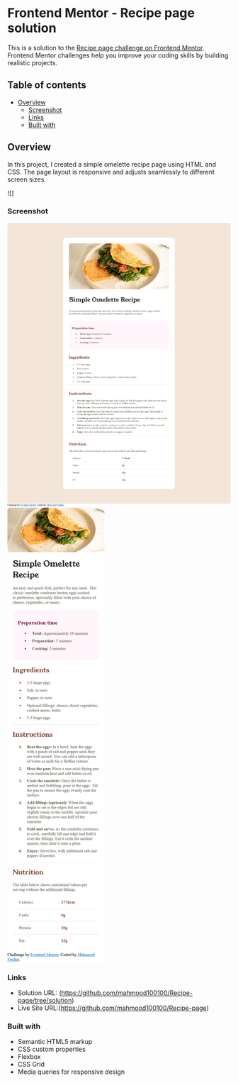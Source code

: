 # Frontend Mentor - Recipe page solution

This is a solution to the [Recipe page challenge on Frontend Mentor](https://www.frontendmentor.io/challenges/recipe-page-KiTsR8QQKm). Frontend Mentor challenges help you improve your coding skills by building realistic projects. 

## Table of contents

- [Overview](#overview)
  - [Screenshot](#screenshot)
  - [Links](#links)
  - [Built with](#built-with)

## Overview
In this project, I created a simple omelette recipe page using HTML and CSS. The page layout is responsive and adjusts seamlessly to different screen sizes.

![]
### Screenshot

![](./design/desktop_view.png)
![](./design/mobile_view.png)


### Links

- Solution URL: (https://github.com/mahmood100100/Recipe-page/tree/solution)
- Live Site URL:(https://github.com/mahmood100100/Recipe-page)

### Built with

- Semantic HTML5 markup
- CSS custom properties
- Flexbox
- CSS Grid
- Media queries for responsive design

